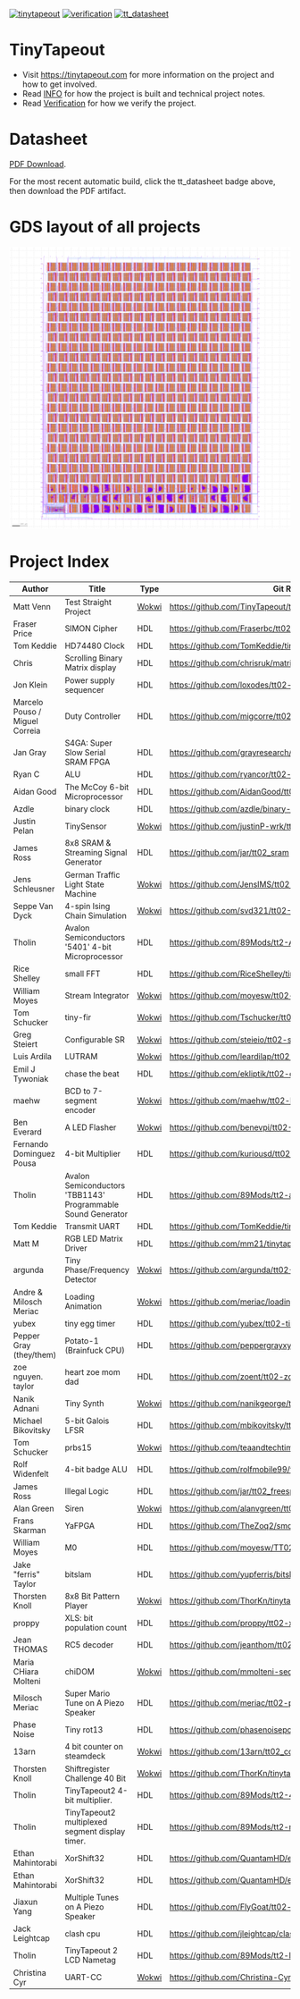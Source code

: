 [![tinytapeout](https://github.com/tinytapeout/tinytapeout-02/actions/workflows/gds.yaml/badge.svg)](https://github.com/tinytapeout/tinytapeout-02/actions/workflows/gds.yaml)
[![verification](https://github.com/tinytapeout/tinytapeout-02/actions/workflows/verification.yaml/badge.svg)](https://github.com/tinytapeout/tinytapeout-02/actions/workflows/verification.yaml)
[![tt_datasheet](https://github.com/tinytapeout/tinytapeout-02/actions/workflows/tt_datasheet.yaml/badge.svg)](https://github.com/tinytapeout/tinytapeout-02/actions/workflows/tt_datasheet.yaml)

# TinyTapeout

* Visit https://tinytapeout.com for more information on the project and how to get involved.
* Read [INFO](INFO.md) for how the project is built and technical project notes.
* Read [Verification](VERIFICATION.md) for how we verify the project.

# Datasheet

[PDF Download](datasheet.pdf).

For the most recent automatic build, click the tt_datasheet badge above, then download the PDF artifact.

# GDS layout of all projects

![tiny tapeout](tinytapeout.png)

# Project Index

| Author | Title | Type | Git Repo |
| ------ | ------| -----| ---------|
| Matt Venn | Test Straight Project | [Wokwi](https://wokwi.com/projects/339501025136214612) | https://github.com/TinyTapeout/tt02-test-straight |
| Fraser Price | SIMON Cipher | HDL | https://github.com/Fraserbc/tt02-simon |
| Tom Keddie | HD74480 Clock | HDL | https://github.com/TomKeddie/tinytapeout-2022-2 |
| Chris | Scrolling Binary Matrix display | HDL | https://github.com/chrisruk/matrixchip |
| Jon Klein | Power supply sequencer | HDL | https://github.com/loxodes/tt02-submission-loxodes |
| Marcelo Pouso / Miguel Correia | Duty Controller | HDL | https://github.com/migcorre/tt02-dc |
| Jan Gray | S4GA: Super Slow Serial SRAM FPGA | HDL | https://github.com/grayresearch/tt02-s4ga |
| Ryan C | ALU | HDL | https://github.com/ryancor/tt02-submission-template |
| Aidan Good | The McCoy 6-bit Microprocessor | HDL | https://github.com/AidanGood/tt02-McCoy |
| Azdle | binary clock | HDL | https://github.com/azdle/binary-clock-asic |
| Justin Pelan | TinySensor | [Wokwi](https://wokwi.com/projects/347787021138264660) | https://github.com/justinP-wrk/tt02-TinySensor |
| James Ross | 8x8 SRAM & Streaming Signal Generator | HDL | https://github.com/jar/tt02_sram |
| Jens Schleusner | German Traffic Light State Machine | [Wokwi](https://wokwi.com/projects/347690870424732244) | https://github.com/JensIMS/tt02-trafficlight |
| Seppe Van Dyck | 4-spin Ising Chain Simulation | [Wokwi](https://wokwi.com/projects/347592305412145748) | https://github.com/svd321/tt02-Ising |
| Tholin | Avalon Semiconductors '5401' 4-bit Microprocessor | HDL | https://github.com/89Mods/tt2-AvalonSemi-5401 |
| Rice Shelley | small FFT | HDL | https://github.com/RiceShelley/tiny-fft |
| William Moyes | Stream Integrator | [Wokwi](https://wokwi.com/projects/346553315158393428) | https://github.com/moyesw/tt02-moyesw-StreamIntegrator |
| Tom Schucker | tiny-fir | [Wokwi](https://wokwi.com/projects/347894637149553236) | https://github.com/Tschucker/tt02-submission-tiny-fir |
| Greg Steiert | Configurable SR | [Wokwi](https://wokwi.com/projects/346916357828248146) | https://github.com/steieio/tt02-submission-universal-sr |
| Luis Ardila | LUTRAM | [Wokwi](https://wokwi.com/projects/347594509754827347) | https://github.com/leardilap/tt02-LUTRAM |
| Emil J Tywoniak | chase the beat | HDL | https://github.com/ekliptik/tt02-chase-the-beat |
| maehw | BCD to 7-segment encoder | [Wokwi](https://wokwi.com/projects/347688030570545747) | https://github.com/maehw/tt02-bcd-7segment-encoder |
| Ben Everard | A LED Flasher | [Wokwi](https://wokwi.com/projects/342981109408072274) | https://github.com/benevpi/tt02-LED-flasher |
| Fernando Dominguez Pousa | 4-bit Multiplier | HDL | https://github.com/kuriousd/tt02-4bit-multiplier |
| Tholin | Avalon Semiconductors 'TBB1143' Programmable Sound Generator | HDL | https://github.com/89Mods/tt2-avalonsemi-TBB1143 |
| Tom Keddie | Transmit UART | HDL | https://github.com/TomKeddie/tinytapeout-2022-2a |
| Matt M | RGB LED Matrix Driver | HDL | https://github.com/mm21/tinytapeout2-led-matrix |
| argunda | Tiny Phase/Frequency Detector | [Wokwi](https://wokwi.com/projects/348195845106041428) | https://github.com/argunda/tt02-TinyPFD |
| Andre & Milosch Meriac | Loading Animation | [Wokwi](https://wokwi.com/projects/348121131386929746) | https://github.com/meriac/loading-animation |
| yubex | tiny egg timer | HDL | https://github.com/yubex/tt02-tiny_egg_timer |
| Pepper Gray (they/them) | Potato-1 (Brainfuck CPU) | HDL | https://github.com/peppergrayxyz/Potato-1 |
| zoe nguyen.  taylor | heart zoe mom dad | HDL | https://github.com/zoent/tt02-zoe-chip |
| Nanik Adnani | Tiny Synth | [Wokwi](https://wokwi.com/projects/348255968419643987) | https://github.com/nanikgeorge/tt02-submission-template |
| Michael Bikovitsky | 5-bit Galois LFSR | HDL | https://github.com/mbikovitsky/tt02-lfsr |
| Tom Schucker | prbs15 | [Wokwi](https://wokwi.com/projects/348260124451668562) | https://github.com/teaandtechtime/tt02-submission-prbs15 |
| Rolf Widenfelt | 4-bit badge ALU | HDL | https://github.com/rolfmobile99/tt02-submission-template |
| James Ross | Illegal Logic | HDL | https://github.com/jar/tt02_freespeech |
| Alan Green | Siren | [Wokwi](https://wokwi.com/projects/348242239268323922) | https://github.com/alanvgreen/tt02-siren |
| Frans Skarman | YaFPGA | HDL | https://github.com/TheZoq2/smolfpga |
| William Moyes | M0 | HDL | https://github.com/moyesw/TT02-M0 |
| Jake "ferris" Taylor | bitslam | HDL | https://github.com/yupferris/bitslam |
| Thorsten Knoll | 8x8 Bit Pattern Player | [Wokwi](https://wokwi.com/projects/341620484740219475) | https://github.com/ThorKn/tinytapeout02_pattern_player |
| proppy | XLS: bit population count | HDL | https://github.com/proppy/tt02-xls-popcount |
| Jean THOMAS | RC5 decoder | HDL | https://github.com/jeanthom/tt02-rc5-receiver |
| Maria CHiara Molteni | chiDOM | [Wokwi](https://wokwi.com/projects/341614374571475540) | https://github.com/mmolteni-secpat/tinytapeout02_chiDOM |
| Milosch Meriac | Super Mario Tune on A Piezo Speaker | HDL | https://github.com/meriac/tt02-play-tune |
| Phase Noise | Tiny rot13 | HDL | https://github.com/phasenoisepon/tt02-phasenoisepon |
| 13arn | 4 bit counter on steamdeck | [Wokwi](https://wokwi.com/projects/341541108650607187) | https://github.com/13arn/tt02_counter_steamdeck |
| Thorsten Knoll | Shiftregister Challenge 40 Bit | [Wokwi](https://wokwi.com/projects/341516949939814994) | https://github.com/ThorKn/tinytapeout02_shiftregister_challenge |
| Tholin | TinyTapeout2 4-bit multiplier. | HDL | https://github.com/89Mods/tt2-4x4-multiply |
| Tholin | TinyTapeout2 multiplexed segment display timer. | HDL | https://github.com/89Mods/tt2-multiplexed-counter |
| Ethan Mahintorabi | XorShift32 | HDL | https://github.com/QuantamHD/ethan-evan-random-numbers |
| Ethan Mahintorabi | XorShift32 | HDL | https://github.com/QuantamHD/evan-submission |
| Jiaxun Yang | Multiple Tunes on A Piezo Speaker | HDL | https://github.com/FlyGoat/tt02-play-tune-flygoat |
| Jack Leightcap | clash cpu | HDL | https://github.com/jleightcap/clash-silicon-tinytapeout |
| Tholin | TinyTapeout 2 LCD Nametag | HDL | https://github.com/89Mods/tt2-lcd-namebadge |
| Christina Cyr | UART-CC | [Wokwi](https://wokwi.com/projects/347619669052490324) | https://github.com/Christina-Cyr/tt02-submission-UART-CC |
